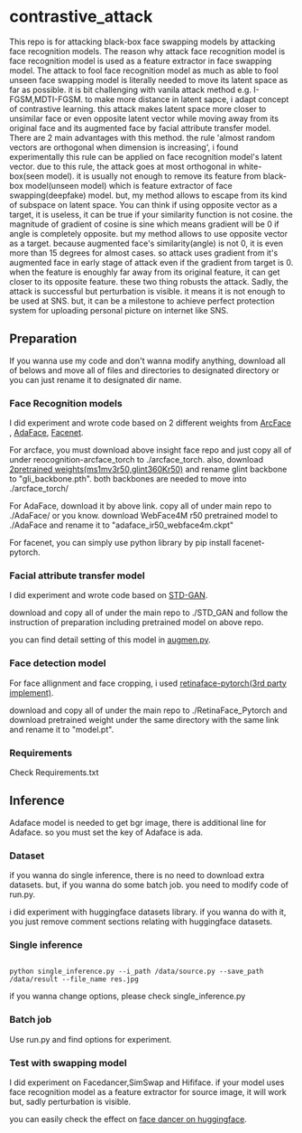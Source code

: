# contrastive_attack
This repo is for attacking black-box face swapping models by attacking face recognition models.
The reason why attack face recognition model is face recognition model is used as a feature extractor in face swapping model.
The attack to fool face recognition model as much as able to fool unseen face swapping model is literally needed to move its latent space as far as possible. it is bit challenging with vanila attack method e.g. I-FGSM,MDTI-FGSM. to make more distance in latent sapce, i adapt concept of contrastive learning. this attack makes latent space more closer to unsimilar face or even opposite latent vector while moving away from its original face and its augmented face by facial attribute transfer model. 
There are 2 main advantages with this method. the rule 'almost random vectors are orthogonal when dimension is increasing', i found experimentally this rule can be applied on face recognition model's latent vector. due to this rule, the attack goes at most orthogonal in white-box(seen model). it is usually not enough to remove its feature from black-box model(unseen model) which is feature extractor of face swapping(deepfake) model. but, my method allows to escape from its kind of subspace on latent space.
You can think if using opposite vector as a target, it is useless, it can be true if your similarity function is not cosine. the magnitude of gradient of cosine is sine which means gradient will be 0 if angle is completely opposite. but my method allows to use opposite vector as a target. because augmented face's similarity(angle) is not 0, it is even more than 15 degrees for almost cases. so attack uses gradient from it's augmented face in early stage of attack even if the gradient from target is 0. when the feature is enoughly far away from its original feature, it can get closer to its opposite feature. these two thing robusts the attack.
Sadly, the attack is successful but perturbation is visible. it means it is not enough to be used at SNS. but, it can be a milestone to achieve perfect protection system for uploading personal picture on internet like SNS.

## Preparation
If you wanna use my code and don't wanna modify anything, download all of belows and move all of files and directories to designated directory or you can just rename it to designated dir name.
### Face Recognition models
I did experiment and wrote code based on 2 different weights from [ArcFace](https://github.com/deepinsight/insightface/blob/master/recognition/arcface_torch/README.md) , [AdaFace](https://github.com/mk-minchul/AdaFace), [Facenet](https://github.com/timesler/facenet-pytorch).

For arcface, you must download above insight face repo and just copy all of under reocognition-arcface_torch to ./arcface_torch. also, download [2pretrained weights(ms1mv3r50,glint360Kr50)](https://onedrive.live.com/?redeem=aHR0cHM6Ly8xZHJ2Lm1zL3UvcyFBc3dwc0RPMnRvTktxMGxXWTY5dk41OEdSNm13P2U9cDlPdjVk&id=4A83B6B633B029CC%215577&cid=4A83B6B633B029CC) and rename glint backbone to "gli_backbone.pth". both backbones are needed to move into ./arcface_torch/

For AdaFace, download it by above link. copy all of under main repo to ./AdaFace/ or you know. download WebFace4M r50 pretrained model to ./AdaFace and rename it to "adaface_ir50_webface4m.ckpt"

For facenet, you can simply use python library by pip install facenet-pytorch.
### Facial attribute transfer model
I did experiment and wrote code based on [STD-GAN](https://github.com/XuyangGuo/STD-GAN).

download and copy all of under the main repo to ./STD_GAN and follow the instruction of preparation including pretrained model on above repo.

you can find detail setting of this model in [augmen.py](https://github.com/joonsong-lee/contrastive_attack/blob/main/augmen.py).
### Face detection model
For face allignment and face cropping, i used [retinaface-pytorch(3rd party implement)](https://github.com/supernotman/RetinaFace_Pytorch).

download and copy all of under the main repo to ./RetinaFace_Pytorch and download pretrained weight under the same directory with the same link and rename it to "model.pt".
### Requirements
Check Requirements.txt

## Inference
Adaface model is needed to get bgr image, there is additional line for Adaface. so you must set the key of Adaface is ada.
### Dataset
if you wanna do single inference, there is no need to download extra datasets. but, if you wanna do some batch job. you need to modify code of run.py.

i did experiment with huggingface datasets library. if you wanna do with it, you just remove comment sections relating with huggingface datasets.
### Single inference
```

python single_inference.py --i_path /data/source.py --save_path /data/result --file_name res.jpg
```
if you wanna change options, please check single_inference.py

### Batch job
Use run.py and find options for experiment.

### Test with swapping model
I did experiment on Facedancer,SimSwap and Hififace. if your model uses face recognition model as a feature extractor for source image, it will work but, sadly perturbation is visible.

you can easily check the effect on [face dancer on huggingface](https://huggingface.co/spaces/felixrosberg/face-swap).

